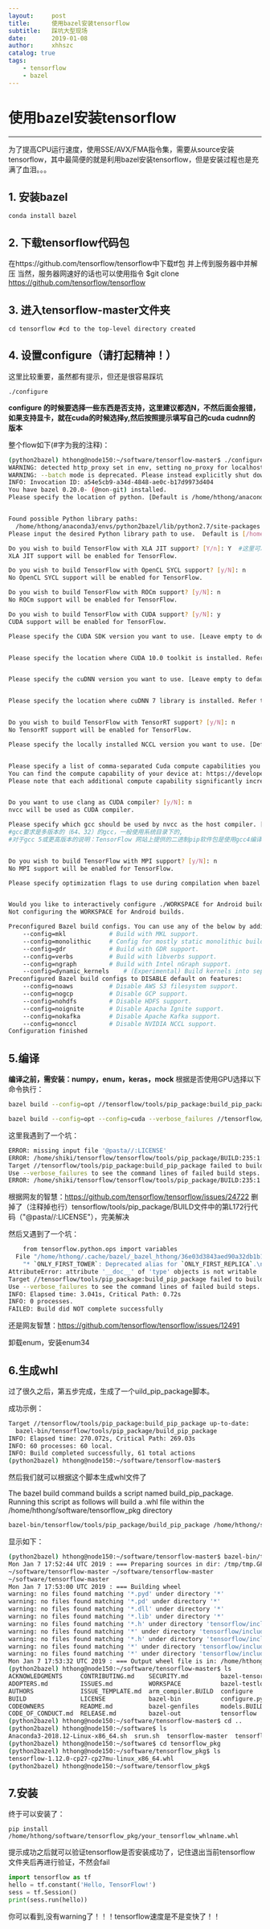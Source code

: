 ```yaml
---
layout:     post
title:      使用bazel安装tensorflow
subtitle:   踩坑大型现场
date:       2019-01-08
author:     xhhszc
catalog: true
tags:
    - tensorflow
    - bazel
---
```


# 使用bazel安装tensorflow
------
为了提高CPU运行速度，使用SSE/AVX/FMA指令集，需要从source安装tensorflow，其中最简便的就是利用bazel安装tensorflow，但是安装过程也是充满了血泪。。。


##  1. 安装bazel

```shell
conda install bazel
```


##  2. 下载tensorflow代码包
在https://github.com/tensorflow/tensorflow中下载tf包 并上传到服务器中并解压
当然，服务器网速好的话也可以使用指令 $git clone https://github.com/tensorflow/tensorflow


##  3. 进入tensorflow-master文件夹

```shell
cd tensorflow #cd to the top-level directory created
```

##  4. 设置configure（请打起精神！）
这里比较重要，虽然都有提示，但还是很容易踩坑
```shell
./configure
```
**configure 的时候要选择一些东西是否支持，这里建议都选N，不然后面会报错，如果支持显卡，就在cuda的时候选择y,然后按照提示填写自己的cuda cudnn的版本**

整个flow如下(#字为我的注释)：
```bash
(python2bazel) hthong@node150:~/software/tensorflow-master$ ./configure
WARNING: detected http_proxy set in env, setting no_proxy for localhost.
WARNING: --batch mode is deprecated. Please instead explicitly shut down your Bazel server using the command "bazel shutdown".
INFO: Invocation ID: a54e5cb9-a34d-4848-ae0c-b17d9973d404
You have bazel 0.20.0- (@non-git) installed.
Please specify the location of python. [Default is /home/hthong/anaconda3/envs/python2bazel/bin/python]: 


Found possible Python library paths:
  /home/hthong/anaconda3/envs/python2bazel/lib/python2.7/site-packages
Please input the desired Python library path to use.  Default is [/home/hthong/anaconda3/envs/python2bazel/lib/python2.7/site-packages]

Do you wish to build TensorFlow with XLA JIT support? [Y/n]: Y  #这里可以设置为Y，可以提高tensorflow的运行效率
XLA JIT support will be enabled for TensorFlow.

Do you wish to build TensorFlow with OpenCL SYCL support? [y/N]: n
No OpenCL SYCL support will be enabled for TensorFlow.

Do you wish to build TensorFlow with ROCm support? [y/N]: n
No ROCm support will be enabled for TensorFlow.

Do you wish to build TensorFlow with CUDA support? [y/N]: y
CUDA support will be enabled for TensorFlow.

Please specify the CUDA SDK version you want to use. [Leave empty to default to CUDA 10.0]: 


Please specify the location where CUDA 10.0 toolkit is installed. Refer to README.md for more details. [Default is /usr/local/cuda]: 


Please specify the cuDNN version you want to use. [Leave empty to default to cuDNN 7]: 


Please specify the location where cuDNN 7 library is installed. Refer to README.md for more details. [Default is /usr/local/cuda]: 


Do you wish to build TensorFlow with TensorRT support? [y/N]: n
No TensorRT support will be enabled for TensorFlow.

Please specify the locally installed NCCL version you want to use. [Default is to use https://github.com/nvidia/nccl]: 


Please specify a list of comma-separated Cuda compute capabilities you want to build with.
You can find the compute capability of your device at: https://developer.nvidia.com/cuda-gpus. #去这个官网查自己GPU型号对应的计算能力系数，一般默认值都与官网一致
Please note that each additional compute capability significantly increases your build time and binary size. [Default is: 6.1,6.1,6.1,6.1,6.1,6.1,6.1,6.1]: 


Do you want to use clang as CUDA compiler? [y/N]: n
nvcc will be used as CUDA compiler.

Please specify which gcc should be used by nvcc as the host compiler. [Default is /home/hthong/anaconda3/envs/python2bazel/bin/gcc]: /usr/bin/gcc
#gcc要求是多版本的（64、32）的gcc，一般使用系统目录下的, 
#对于gcc 5或更高版本的说明：TensorFlow 网站上提供的二进制pip软件包是使用gcc4编译的，高版本gcc涉及一些setting，请自己翻官网


Do you wish to build TensorFlow with MPI support? [y/N]: n
No MPI support will be enabled for TensorFlow.

Please specify optimization flags to use during compilation when bazel option "--config=opt" is specified [Default is -march=native -Wno-sign-compare]: 


Would you like to interactively configure ./WORKSPACE for Android builds? [y/N]: n
Not configuring the WORKSPACE for Android builds.

Preconfigured Bazel build configs. You can use any of the below by adding "--config=<>" to your build command. See .bazelrc for more details.
    --config=mkl            # Build with MKL support.
    --config=monolithic     # Config for mostly static monolithic build.
    --config=gdr            # Build with GDR support.
    --config=verbs          # Build with libverbs support.
    --config=ngraph         # Build with Intel nGraph support.
    --config=dynamic_kernels    # (Experimental) Build kernels into separate shared objects.
Preconfigured Bazel build configs to DISABLE default on features:
    --config=noaws          # Disable AWS S3 filesystem support.
    --config=nogcp          # Disable GCP support.
    --config=nohdfs         # Disable HDFS support.
    --config=noignite       # Disable Apacha Ignite support.
    --config=nokafka        # Disable Apache Kafka support.
    --config=nonccl         # Disable NVIDIA NCCL support.
Configuration finished
```

##  5.编译
**编译之前，需安装：numpy，enum，keras，mock**
根据是否使用GPU选择以下命令执行：
```bash
bazel build --config=opt //tensorflow/tools/pip_package:build_pip_package # CUP-only 

bazel build --config=opt --config=cuda --verbose_failures //tensorflow/tools/pip_package:build_pip_package # GPU support
```

这里我遇到了一个坑：
```bash
ERROR: missing input file '@pasta//:LICENSE'
ERROR: /home/shiki/tensorflow/tensorflow/tools/pip_package/BUILD:235:1: //tensorflow/tools/pip_package:build_pip_package: missing input file '@pasta//:LICENSE'
Target //tensorflow/tools/pip_package:build_pip_package failed to build
Use --verbose_failures to see the command lines of failed build steps.
ERROR: /home/shiki/tensorflow/tensorflow/tools/pip_package/BUILD:235:1 1 input file(s) do not exist
```
根据网友的智慧：https://github.com/tensorflow/tensorflow/issues/24722
删掉了（注释掉也行）tensorflow/tools/pip_package/BUILD文件中的第L172行代码（"@pasta//:LICENSE"），完美解决

然后又遇到了一个坑：
```bash
    from tensorflow.python.ops import variables
  File "/home/hthong/.cache/bazel/_bazel_hthong/36e03d3843aed90a32db1b13ecd82b39/execroot/org_tensorflow/bazel-out/host/bin/tensorflow/python/keras/api/create_tensorflow.python_api_2_keras_python_api_gen_compat_v2.runfiles/org_tensorflow/tensorflow/python/ops/variables.py", line 118, in <module>
    "* `ONLY_FIRST_TOWER`: Deprecated alias for `ONLY_FIRST_REPLICA`.\n  ")
AttributeError: attribute '__doc__' of 'type' objects is not writable
Target //tensorflow/tools/pip_package:build_pip_package failed to build
Use --verbose_failures to see the command lines of failed build steps.
INFO: Elapsed time: 3.041s, Critical Path: 0.72s
INFO: 0 processes.
FAILED: Build did NOT complete successfully
```
还是网友智慧：https://github.com/tensorflow/tensorflow/issues/12491

卸载enum，安装enum34


##  6.生成whl
过了很久之后，第五步完成，生成了一个uild_pip_package脚本。

成功示例：
```bash
Target //tensorflow/tools/pip_package:build_pip_package up-to-date:
  bazel-bin/tensorflow/tools/pip_package/build_pip_package
INFO: Elapsed time: 270.072s, Critical Path: 269.03s
INFO: 60 processes: 60 local.
INFO: Build completed successfully, 61 total actions
(python2bazel) hthong@node150:~/software/tensorflow-master$
```

然后我们就可以根据这个脚本生成whl文件了

The bazel build command builds a script named build_pip_package. Running this script as follows will build a .whl file within the /home/hthong/software/tensorflow_pkg directory
```bash
bazel-bin/tensorflow/tools/pip_package/build_pip_package /home/hthong/software/tensorflow_pkg
```

显示如下：
```bash
(python2bazel) hthong@node150:~/software/tensorflow-master$ bazel-bin/tensorflow/tools/pip_package/build_pip_package /home/hthong/software/tensorflow_pkg
Mon Jan 7 17:52:44 UTC 2019 : === Preparing sources in dir: /tmp/tmp.GFfdUdpEig
~/software/tensorflow-master ~/software/tensorflow-master
~/software/tensorflow-master
Mon Jan 7 17:53:00 UTC 2019 : === Building wheel
warning: no files found matching '*.pyd' under directory '*'
warning: no files found matching '*.pd' under directory '*'
warning: no files found matching '*.dll' under directory '*'
warning: no files found matching '*.lib' under directory '*'
warning: no files found matching '*.h' under directory 'tensorflow/include/tensorflow'
warning: no files found matching '*' under directory 'tensorflow/include/Eigen'
warning: no files found matching '*.h' under directory 'tensorflow/include/google'
warning: no files found matching '*' under directory 'tensorflow/include/third_party'
warning: no files found matching '*' under directory 'tensorflow/include/unsupported'
Mon Jan 7 17:53:32 UTC 2019 : === Output wheel file is in: /home/hthong/software/tensorflow_pkg
(python2bazel) hthong@node150:~/software/tensorflow-master$ ls
ACKNOWLEDGMENTS     CONTRIBUTING.md    SECURITY.md         bazel-tensorflow-master  third_party
ADOPTERS.md         ISSUES.md          WORKSPACE           bazel-testlogs           tools
AUTHORS             ISSUE_TEMPLATE.md  arm_compiler.BUILD  configure
BUILD               LICENSE            bazel-bin           configure.py
CODEOWNERS          README.md          bazel-genfiles      models.BUILD
CODE_OF_CONDUCT.md  RELEASE.md         bazel-out           tensorflow
(python2bazel) hthong@node150:~/software/tensorflow-master$ cd ..
(python2bazel) hthong@node150:~/software$ ls
Anaconda3-2018.12-Linux-x86_64.sh  srun.sh  tensorflow-master  tensorflow-master.zip  tensorflow_pkg
(python2bazel) hthong@node150:~/software$ cd tensorflow_pkg
(python2bazel) hthong@node150:~/software/tensorflow_pkg$ ls
tensorflow-1.12.0-cp27-cp27mu-linux_x86_64.whl
(python2bazel) hthong@node150:~/software/tensorflow_pkg$
```


##  7.安装
终于可以安装了：
```shell
pip install /home/hthong/software/tensorflow_pkg/your_tensorflow_whlname.whl
```

提示成功之后就可以验证tensorflow是否安装成功了，记住退出当前tensorflow文件夹后再进行验证，不然会fail

```python
import tensorflow as tf
hello = tf.constant('Hello, TensorFlow!')
sess = tf.Session()
print(sess.run(hello))
```
你可以看到,没有warning了！！！tensorflow速度是不是变快了！！

<!-- Gitalk 评论 start  -->

<!-- Link Gitalk 的支持文件  -->
<link rel="stylesheet" href="https://unpkg.com/gitalk/dist/gitalk.css">
<script src="https://unpkg.com/gitalk@latest/dist/gitalk.min.js"></script> 
<div id="gitalk-container"></div>     <script type="text/javascript">
    var gitalk = new Gitalk({

    // gitalk的主要参数
		clientID: 4a21a6cae814e719f2ce,
		clientSecret: 9304695432f55f6b14e6c519f100df8140ec90d2,
		repo: xhhszc.github.io,
		owner: xhhszc,
		admin: xhhszc,
		id: 'https://xhhszc.github.io/2019/01/08/%E4%BD%BF%E7%94%A8bazel%E5%AE%89%E8%A3%85tensorflow/'
    
    });
    gitalk.render('gitalk-container');
</script> 
<!-- Gitalk end -->
